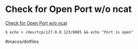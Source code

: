 # Check for Open Port w/o ncat

[Check for Open Port w/o ncat](https://www.commandlinefu.com/commands/browse/25/50/75/100/125/150/175)

```
$ echo > /dev/tcp/127.0.0.123/8085 && echo "Port is open"
```



#macos/dotfiles	
